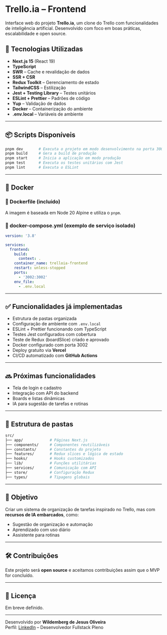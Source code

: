 # Trello.ia – Frontend

Interface web do projeto **Trello.ia**, um clone do Trello com funcionalidades de inteligência artificial. Desenvolvido com foco em boas práticas, escalabilidade e open source.

## 🚀 Tecnologias Utilizadas

- **Next.js 15** (React 19)
- **TypeScript**
- **SWR** – Cache e revalidação de dados
- **SSR + CSR**
- **Redux Toolkit** – Gerenciamento de estado
- **TailwindCSS** – Estilização
- **Jest + Testing Library** – Testes unitários
- **ESLint + Prettier** – Padrões de código
- **Yup** – Validação de dados
- **Docker** – Containerização do ambiente
- **.env.local** – Variáveis de ambiente

---

## 📦 Scripts Disponíveis

```bash
pnpm dev       # Executa o projeto em modo desenvolvimento na porta 3002
pnpm build     # Gera a build de produção
pnpm start     # Inicia a aplicação em modo produção
pnpm test      # Executa os testes unitários com Jest
pnpm lint      # Executa o ESLint
```

---

## 🐳 Docker

### 📁 Dockerfile (incluído)

A imagem é baseada em Node 20 Alpine e utiliza o `pnpm`.

### 📁 docker-compose.yml (exemplo de serviço isolado)

```yaml
version: '3.8'

services:
  frontend:
    build:
      context: .
    container_name: trelloia-frontend
    restart: unless-stopped
    ports:
      - '3002:3002'
    env_file:
      - .env.local
```

---

## ✅ Funcionalidades já implementadas

- Estrutura de pastas organizada
- Configuração de ambiente com `.env.local`
- ESLint + Prettier funcionando com TypeScript
- Testes Jest configurados com cobertura
- Teste de Redux (boardSlice) criado e aprovado
- Docker configurado com porta 3002
- Deploy gratuito via **Vercel**
- CI/CD automatizado com **GitHub Actions**

---

## 🔜 Próximas funcionalidades

- Tela de login e cadastro
- Integração com API do backend
- Boards e listas dinâmicas
- IA para sugestão de tarefas e rotinas

---

## 📁 Estrutura de pastas

```bash
src/
├── app/            # Páginas Next.js
├── components/     # Componentes reutilizáveis
├── constants/      # Constantes do projeto
├── features/       # Redux slices e lógica de estado
├── hooks/          # Hooks customizados
├── lib/            # Funções utilitárias
├── services/       # Comunicação com API
├── store/          # Configuração Redux
├── types/          # Tipagens globais
```

---

## 🧠 Objetivo

Criar um sistema de organização de tarefas inspirado no Trello, mas com **recursos de IA embarcados**, como:

- Sugestão de organização e automação
- Aprendizado com uso diário
- Assistente para rotinas

---

## 🛠️ Contribuições

Este projeto será **open source** e aceitamos contribuições assim que o MVP for concluído.

---

## 📄 Licença

Em breve definido.

---

Desenvolvido por **Wildemberg de Jesus Oliveira**  
Perfil: [LinkedIn](https://www.linkedin.com/in/wildemberg-de-jesus-oliveira/) – Desenvolvedor Fullstack Pleno

